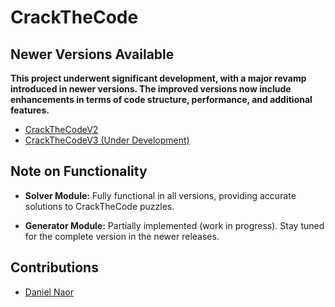 # CrackTheCode 

##  Newer Versions Available

**This project underwent significant development, with a major revamp introduced in newer versions. The improved versions now include enhancements in terms of code structure, performance, and additional features.**

- [CrackTheCodeV2](https://github.com/Danielnaor/CrackTheCodeV2)
- [CrackTheCodeV3 (Under Development)](https://github.com/Danielnaor/CrackTheCodeV3)

## Note on Functionality
- **Solver Module:** Fully functional in all versions, providing accurate solutions to CrackTheCode puzzles.
  
- **Generator Module:** Partially implemented (work in progress). Stay tuned for the complete version in the newer releases.

## Contributions
- [Daniel Naor](https://github.com/Danielnaor)
